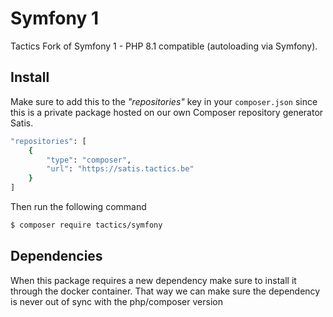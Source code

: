 # Symfony 1

Tactics Fork of Symfony 1 - PHP 8.1 compatible (autoloading via Symfony).

## Install

Make sure to add this to the *"repositories"* key in your ```composer.json```
since this is a private package hosted on our own Composer repository generator Satis.

```bash
"repositories": [
    {
        "type": "composer",
        "url": "https://satis.tactics.be"
    }
]
````

Then run the following command

``` bash
$ composer require tactics/symfony
```

## Dependencies

When this package requires a new dependency make sure to install it through the docker container.
That way we can make sure the dependency is never out of sync with the php/composer version



